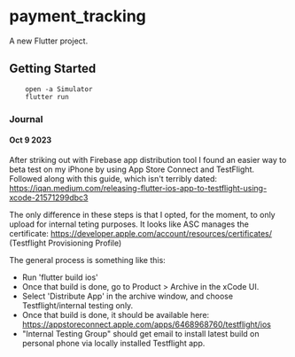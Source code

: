 # payment_tracking

A new Flutter project.

## Getting Started
```
    open -a Simulator
    flutter run
```
### Journal
#### Oct 9 2023
After striking out with Firebase app distribution tool I found an easier way to beta test on my iPhone by using App Store Connect and TestFlight. Followed along with this guide, which isn't terribly dated: https://iqan.medium.com/releasing-flutter-ios-app-to-testflight-using-xcode-21571299dbc3

The only difference in these steps is that I opted, for the moment, to only upload for internal teting purposes. It looks like ASC manages the certificate: https://developer.apple.com/account/resources/certificates/ (Testflight Provisioning Profile)

The general process is something like this:
* Run 'flutter build ios'
* Once that build is done, go to Product > Archive in the xCode UI.  
* Select 'Distribute App' in the archive window, and choose Testflight/internal testing only.
* Once that build is done, it should be available here: https://appstoreconnect.apple.com/apps/6468968760/testflight/ios 
* "Internal Testing Group" should get email to install latest build on personal phone via locally installed Testflight app. 